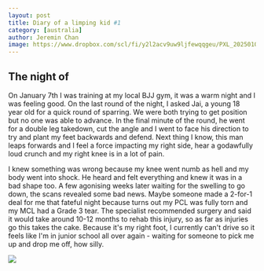 ```yaml
---
layout: post
title: Diary of a limping kid #1
category: [australia]
author: Jeremin Chan
image: https://www.dropbox.com/scl/fi/y2l2acv9uw9ljfewqqgeu/PXL_20250108_025131297.jpg?rlkey=vg53t3o3bg869ew29m6h17hsq&st=o4uk3t0p&raw=1
---
```


## The night of

On January 7th I was training at my local BJJ gym, it was a warm night and I was feeling good. On the last round of the night, I asked Jai, a young 18 year old for a quick round of sparring. We were both trying to get position but no one was able to advance. In the final minute of the round, he went for a double leg takedown, cut the angle and I went to face his direction to try and plant my feet backwards and defend. Next thing I know, this man leaps forwards and I feel a force impacting my right side, hear a godawfully loud crunch and my right knee is in a lot of pain. 

I knew something was wrong because my knee went numb as hell and my body went into shock. He heard and felt everything and knew it was in a bad shape too. A few agonising weeks later waiting for the swelling to go down, the scans revealed some bad news. Maybe someone made a 2-for-1 deal for me that fateful night because turns out my PCL was fully torn and my MCL had a Grade 3 tear. The specialist recommended surgery and said it would take around 10-12 months to rehab this injury, so as far as injuries go this takes the cake. Because it's my right foot, I currently can't drive so it feels like I'm in junior school all over again - waiting for someone to pick me up and drop me off, how silly.


<div class='gallery' style='align-items: center'>
  <img src="https://www.dropbox.com/scl/fi/y2l2acv9uw9ljfewqqgeu/PXL_20250108_025131297.jpg?rlkey=vg53t3o3bg869ew29m6h17hsq&st=o4uk3t0p&raw=1">
</div>
